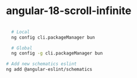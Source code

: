 # angular-18-scroll-infinite

####

```sh

  # Local
  ng config cli.packageManager bun

  # Global
  ng config -g cli.packageManager bun

```



```sh
# Add new schematics eslint
ng add @angular-eslint/schematics

```
